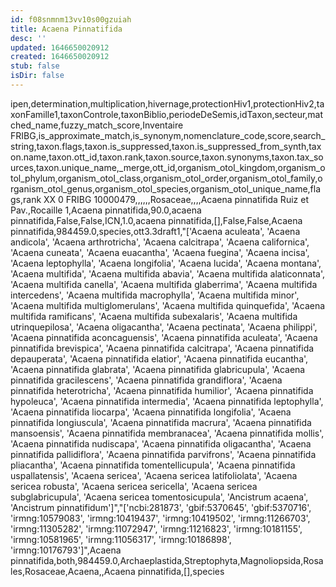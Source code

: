 ```yaml
---
id: f08snmnm13vv10s00gzuiah
title: Acaena Pinnatifida
desc: ''
updated: 1646650020912
created: 1646650020912
stub: false
isDir: false
---
```

ipen,determination,multiplication,hivernage,protectionHiv1,protectionHiv2,taxonFamille1,taxonControle,taxonBiblio,periodeDeSemis,idTaxon,secteur,matched_name,fuzzy_match_score,Inventaire FRIBG,is_approximate_match,is_synonym,nomenclature_code,score,search_string,taxon.flags,taxon.is_suppressed,taxon.is_suppressed_from_synth,taxon.name,taxon.ott_id,taxon.rank,taxon.source,taxon.synonyms,taxon.tax_sources,taxon.unique_name,_merge,ott_id,organism_otol_kingdom,organism_otol_phylum,organism_otol_class,organism_otol_order,organism_otol_family,organism_otol_genus,organism_otol_species,organism_otol_unique_name,flags,rank
XX 0 FRIBG 10000479,,,,,,Rosaceae,,,,Acaena pinnatifida Ruiz et Pav.,Rocaille 1,Acaena pinnatifida,90.0,acaena pinnatifida,False,False,ICN,1.0,acaena pinnatifida,[],False,False,Acaena pinnatifida,984459.0,species,ott3.3draft1,"['Acaena aculeata', 'Acaena andicola', 'Acaena arthrotricha', 'Acaena calcitrapa', 'Acaena californica', 'Acaena cuneata', 'Acaena euacantha', 'Acaena fuegina', 'Acaena incisa', 'Acaena leptophylla', 'Acaena longifolia', 'Acaena lucida', 'Acaena montana', 'Acaena multifida', 'Acaena multifida abavia', 'Acaena multifida alaticonnata', 'Acaena multifida canella', 'Acaena multifida glaberrima', 'Acaena multifida intercedens', 'Acaena multifida macrophylla', 'Acaena multifida minor', 'Acaena multifida multiglomerulans', 'Acaena multifida quinquefida', 'Acaena multifida ramificans', 'Acaena multifida subexalaris', 'Acaena multifida utrinquepilosa', 'Acaena oligacantha', 'Acaena pectinata', 'Acaena philippi', 'Acaena pinnatifida aconcaguensis', 'Acaena pinnatifida aculeata', 'Acaena pinnatifida brevispica', 'Acaena pinnatifida calcitrapa', 'Acaena pinnatifida depauperata', 'Acaena pinnatifida elatior', 'Acaena pinnatifida eucantha', 'Acaena pinnatifida glabrata', 'Acaena pinnatifida glabricupula', 'Acaena pinnatifida gracilescens', 'Acaena pinnatifida grandiflora', 'Acaena pinnatifida heterotricha', 'Acaena pinnatifida humilior', 'Acaena pinnatifida hypoleuca', 'Acaena pinnatifida intermedia', 'Acaena pinnatifida leptophylla', 'Acaena pinnatifida liocarpa', 'Acaena pinnatifida longifolia', 'Acaena pinnatifida longiuscula', 'Acaena pinnatifida macrura', 'Acaena pinnatifida mansoensis', 'Acaena pinnatifida membranacea', 'Acaena pinnatifida mollis', 'Acaena pinnatifida nudiscapa', 'Acaena pinnatifida oligacantha', 'Acaena pinnatifida pallidiflora', 'Acaena pinnatifida parvifrons', 'Acaena pinnatifida pliacantha', 'Acaena pinnatifida tomentellicupula', 'Acaena pinnatifida uspallatensis', 'Acaena sericea', 'Acaena sericea latifoliolata', 'Acaena sericea robusta', 'Acaena sericea sericella', 'Acaena sericea subglabricupula', 'Acaena sericea tomentosicupula', 'Ancistrum acaena', 'Ancistrum pinnatifidum']","['ncbi:281873', 'gbif:5370645', 'gbif:5370716', 'irmng:10579083', 'irmng:10419437', 'irmng:10419502', 'irmng:11266703', 'irmng:11305282', 'irmng:11072947', 'irmng:11216823', 'irmng:10181155', 'irmng:10581965', 'irmng:11056317', 'irmng:10186898', 'irmng:10176793']",Acaena pinnatifida,both,984459.0,Archaeplastida,Streptophyta,Magnoliopsida,Rosales,Rosaceae,Acaena,,Acaena pinnatifida,[],species
